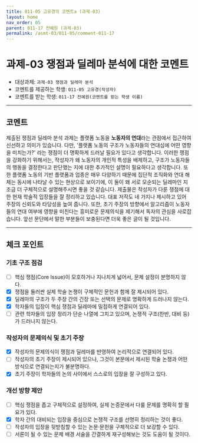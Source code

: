 ```yaml
---
title: 011-05 고유경의 코멘트a (과제-03) 
layout: home
nav_order: 05
parent: 011-17 전예원 (과제-03)
permalink: /asmt-03/011-05/comment-011-17
---
```


# 과제-03 쟁점과 딜레마 분석에 대한 코멘트

- 대상과제: `과제-03 쟁점과 딜레마 분석`
- 코멘트를 제공하는 학생: `011-05 고유경(작성자)` 
- 코멘트를 받는 학생: `011-17 전예원(코멘트를 받는 학생 이름)` 

---

## 코멘트

제출된 쟁점과 딜레마 분석 과제는 플랫폼 노동을 **노동자의 연대**라는 관점에서 접근하여 신선하고 의미가 있습니다. 다만, '플랫폼 노동의 구조가 노동자들의 연대심에 어떤 영향을 미치는가?' 라는 쟁점이 더 명확하게 드러날 필요가 있다고 생각합니다. 이러한 쟁점을 강화하기 위해서는, 작성자가 왜 노동자의 개인적 특성을 배제하고, 구조가 노동자들의 행동을 결정한다고 판단했는 지에 대한 추가적인 설명이 필요하다고 생각합니다. 또한 플랫폼 노동의 기반 플랫폼과 업종은 매우 다양하기 때문에 집단적 조직화와 연대 해체는 동시에 나타날 수 있는 현상으로 보이기에, 이 둘이 왜 서로 모순되는 딜레마인 지 조금 더 구체적으로 설명해주시면 좋을 것 같습니다.
제출물은 작성자가 다룬 쟁점에 대한 현재 학술적 입장들을 잘 정리하고 있습니다. 대표 저작도 네 가지나 제시하고 있어 주장의 신뢰도와 타당성을 높여 줍니다. 또한, 초기 주장의 방향에서 알고리즘이 노동자들의 연대 여부에 영향을 미친다는 흥미로운 문제의식을 제기해서 독자의 관심을 사로잡습니다. 앞선 문단에서 말한 부분들이 보충된다면 더욱 좋은 글이 될 것입니다. 


---

## 체크 포인트

### **기초 구조 점검**
- [ ] 핵심 쟁점(Core Issue)이 모호하거나 지나치게 넓어서, 문제 설정이 분명하지 않다.
- [x] 쟁점을 둘러싼 실제 학술 논쟁이 구체적인 문헌과 함께 잘 제시되어 있다.
- [x] 딜레마의 구조가 두 주장 간의 긴장 또는 선택의 문제로 명확하게 드러나지 않는다.
- [x] 학자들의 입장이 핵심 쟁점과 딜레마에 밀접하게 연결되어 있다.
- [ ] 관련 학자들의 입장 정리가 단순 나열에 그치고 있으며, 논쟁적 구조(찬반, 대비 등)가 드러나지 않는다.

### **작성자의 문제의식 및 초기 주장**
- [x] 작성자의 문제의식이 쟁점과 딜레마를 반영하여 논리적으로 연결되어 있다.
- [ ] 작성자의 초기 주장이 제시되어 있으나, 그것이 본문에서 제시된 학술 논쟁과 어떤 방식으로 연결되는지가 불분명하다.
- [x] 초기 주장이 학자들의 논의 사이에서 스스로의 입장을 잘 구성하고 있다.

### **개선 방향 제안**
- [ ] 핵심 쟁점을 좁고 구체적으로 설정하여, 실제 논증문에서 다룰 문제를 명확히 할 필요가 있다.
- [x] 학자 간의 대비되는 입장을 중심으로 논쟁적 구조를 선명히 정리하는 것이 좋다.
- [ ] 작성자의 입장을 뒷받침할 수 있는 논문·문헌을 구체적으로 더 보강할 수 있다.
- [ ] 서론이 될 수 있는 문제 배경 서술을 간결하게 재구성해보는 것도 도움이 될 것이다.
